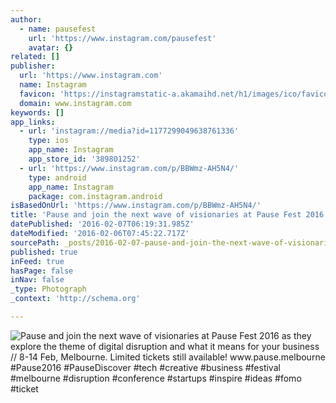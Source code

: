 ```yaml
---
author:
  - name: pausefest
    url: 'https://www.instagram.com/pausefest'
    avatar: {}
related: []
publisher:
  url: 'https://www.instagram.com'
  name: Instagram
  favicon: 'https://instagramstatic-a.akamaihd.net/h1/images/ico/favicon.ico/7cdab0872b15.ico'
  domain: www.instagram.com
keywords: []
app_links:
  - url: 'instagram://media?id=1177299049638761336'
    type: ios
    app_name: Instagram
    app_store_id: '389801252'
  - url: 'https://www.instagram.com/p/BBWmz-AH5N4/'
    type: android
    app_name: Instagram
    package: com.instagram.android
isBasedOnUrl: 'https://www.instagram.com/p/BBWmz-AH5N4/'
title: 'Pause and join the next wave of visionaries at Pause Fest 2016 as they explore the theme of digital disruption and what it means for your business // 8-14 Feb, Melbourne. Limited tickets still available! www.pause.melbourne #Pause2016 #PauseDiscover #tech #creative #business #festival #melbourne #disruption #conference #startups #inspire #ideas #fomo #ticket'
datePublished: '2016-02-07T06:19:31.985Z'
dateModified: '2016-02-06T07:45:22.717Z'
sourcePath: _posts/2016-02-07-pause-and-join-the-next-wave-of-visionaries-at-pause-fest-20.md
published: true
inFeed: true
hasPage: false
inNav: false
_type: Photograph
_context: 'http://schema.org'

---
```

![Pause and join the next wave of visionaries at Pause Fest 2016 as they explore the theme of digital disruption and what it means for your business &sol;&sol; 8-14 Feb&comma; Melbourne&period; Limited tickets still available&excl; www&period;pause&period;melbourne &num;Pause2016 &num;PauseDiscover &num;tech &num;creative &num;business &num;festival &num;melbourne &num;disruption &num;conference &num;startups &num;inspire &num;ideas &num;fomo &num;ticket](https://scontent.cdninstagram.com/t51.2885-15/s640x640/sh0.08/e35/12599143_825645367545694_1608317908_n.jpg)